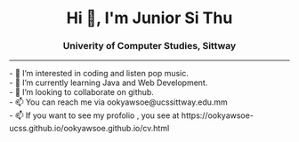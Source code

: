 <h1 align="center">Hi 👋, I'm Junior Si Thu</h1>
<h3 align="center">Univerity of Computer Studies, Sittway</h3>
<hr>
- 👀 I’m interested in coding and listen pop music.<br>
- 🌱 I’m currently learning Java and Web Development.<br>
- 💞️ I’m looking to collaborate on github.<br>
- 📫 You can reach me via ookyawsoe@ucssittway.edu.mm<br>
- 📫 If you want to see my profolio , you see at  https://ookyawsoe-ucss.github.io/ookyawsoe.github.io/cv.html
<!---
juniorkyawsoe/juniorkyawsoe is a ✨ special ✨ repository because its `README.md` (this file) appears on your GitHub profile.
You can click the Preview link to take a look at your changes.
--->
